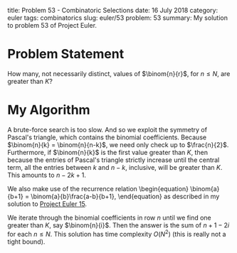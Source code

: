 title: Problem 53 - Combinatoric Selections
date: 16 July 2018
category: euler
tags: combinatorics
slug: euler/53
problem: 53
summary: My solution to problem 53 of Project Euler.

# Problem Statement

How many, not necessarily distinct, values of $\binom{n}{r}$, for $n \le N$, are greater than $K$?

# My Algorithm

A brute-force search is too slow.
And so we exploit the symmetry of Pascal's triangle, which contains the binomial coefficients.
Because $\binom{n}{k} = \binom{n}{n-k}$, we need only check up to $\frac{n}{2}$.
Furthermore, if $\binom{n}{k}$ is the first value greater than $K$, then because the entries of Pascal's triangle strictly increase until the central term, all the entries between $k$ and $n-k$, inclusive, will be greater than $K$.
This amounts to $n-2k+1$.

We also make use of the recurrence relation
\begin{equation}
	\binom{a}{b+1} = \binom{a}{b}\frac{a-b}{b+1},
\end{equation}
as described in my solution to [Project Euler 15](../15/).

We iterate through the binomial coefficients in row $n$ until we find one greater than $K$, say $\binom{n}{i}$.
Then the answer is the sum of $n + 1 - 2i$ for each $n \le N$.
This solution has time complexity $O(N^2)$ (this is really not a tight bound).
